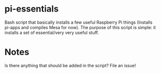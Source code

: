 # pi-essentials

Bash script that basically installs a few useful Raspberry Pi things (Installs pi-apps and compiles Mesa for now). The purpose of this script is simple: it installs a set of essential/very very useful stuff.

# Notes

Is there anything that should be added in the script? File an issue!
